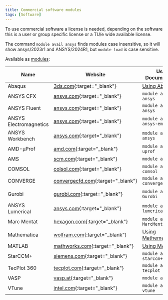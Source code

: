 ```yaml
---
title: Commercial software modules
tags: [Software]
---
```

To use commercial software a license is needed, depending on the software this is a user or group specific license or a TU/e wide available license.

The command `module avail ansys` finds modules case insensitive, so it will show ansys/2023r1 and ANSYS/2024R1, but `module load` is case sensitive.

Available as [modules](../../steps/software/index.md):

| Name            | Website                              | Usage Documentation      | https://hpc.tue.nl |
| --------------- | ------------------------------------ | ------------------------ | ------------------ |
| Abaqus          | [3ds.com](https://www.3ds.com/products/simulia/abaqus){:target="_blank"} | [Using Abaqus](../recipes/abaqus.md)   | Yes |
| ANSYS CFX       | [ansys.com](https://www.ansys.com/products/fluids/ansys-cfx){:target="_blank"} | `module avail ansys`     | Yes |
| ANSYS Fluent    | [ansys.com](https://www.ansys.com/products/fluids/ansys-fluent){:target="_blank"} | `module avail ansys`     | Yes |
| ANSYS Electromagnetics | [ansys.com](https://www.ansys.com/products/electronics){:target="_blank"} | `module avail ansys-em`   | Yes |
| ANSYS Workbench | [ansys.com](https://www.ansys.com/products/ansys-workbench){:target="_blank"} | `module avail ansys`     | Yes |
| AMD-μProf       | [amd.com](https://www.amd.com/en/developer/uprof.html){:target="_blank"} | `module avail amd-uprof` | Yes |
| AMS             | [scm.com](https://www.scm.com/amsterdam-modeling-suite/){:target="_blank"} | `module avail ams` | No |
| COMSOL          | [colsol.com](https://www.comsol.com/){:target="_blank"} | `module avail comsol`    | Yes |
| CONVERGE        | [convergecfd.com](https://convergecfd.com/){:target="_blank"} | `module avail convergentscience` | Yes |
| Gurobi          | [gurobi.com](https://www.gurobi.com/){:target="_blank"} | `module avail Gurobi` | Yes (via MATLAB) |
| ANSYS Lumerical | [ansys.com](https://www.ansys.com/products/optics){:target="_blank"} | `module avail lumerical` | Yes |
| Marc Mentat     | [hexagon.com](https://hexagon.com/products/marc){:target="_blank"} | `module avail MarcMentat` | Yes |
| Mathematica     | [wolfram.com](https://www.wolfram.com/mathematica/){:target="_blank"} | [Using Mathematica](../recipes/mathematica.md) | Yes |
| MATLAB          | [mathworks.com](https://www.mathworks.com/products/matlab.html){:target="_blank"} | [Using MATLAB](../recipes/matlab.md) | Yes |
| StarCCM+        | [siemens.com](https://plm.sw.siemens.com/en-US/simcenter/fluids-thermal-simulation/star-ccm/){:target="_blank"} | `module avail starccm+` | Yes |
| TecPlot 360     | [tecplot.com](https://tecplot.com/products/tecplot-360/){:target="_blank"} | `module avail tecplot` | Yes |
| VASP            | [vasp.at](https://www.vasp.at/){:target="_blank"} |  `module avail VASP` | No |
| VTune           | [intel.com](https://www.intel.com/content/www/us/en/developer/tools/oneapi/vtune-profiler.html){:target="_blank"} | `module avail vtune` | Yes |


